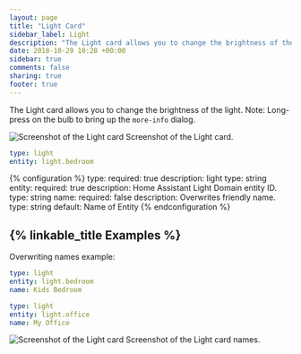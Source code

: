 ```yaml
---
layout: page
title: "Light Card"
sidebar_label: Light
description: "The Light card allows you to change the brightness of the light."
date: 2018-10-29 10:28 +00:00
sidebar: true
comments: false
sharing: true
footer: true
---
```


The Light card allows you to change the brightness of the light.
Note: Long-press on the bulb to bring up the `more-info` dialog.

<p class='img'>
<img src='/images/lovelace/lovelace_light_card.png' alt='Screenshot of the Light card'>
Screenshot of the Light card.
</p>

```yaml
type: light
entity: light.bedroom
```

{% configuration %}
type:
  required: true
  description: light
  type: string
entity:
  required: true
  description: Home Assistant Light Domain entity ID.
  type: string
name:
  required: false
  description: Overwrites friendly name.
  type: string
  default: Name of Entity
{% endconfiguration %}

## {% linkable_title Examples %}

Overwriting names example:

```yaml
type: light
entity: light.bedroom
name: Kids Bedroom
```

```yaml
type: light
entity: light.office
name: My Office
```

<p class='img'>
<img src='/images/lovelace/lovelace_light_complex_card.png' alt='Screenshot of the Light card'>
Screenshot of the Light card names.
</p>
